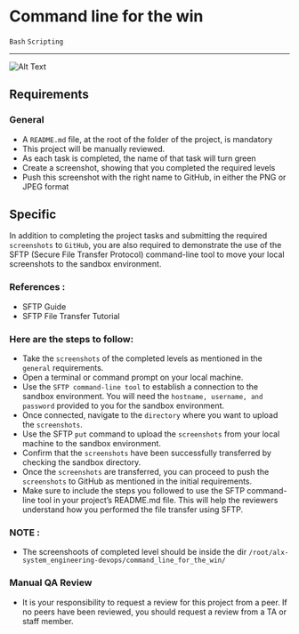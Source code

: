 # Command line for the win

`Bash` `Scripting`

-----
![Alt Text](https://s3.amazonaws.com/intranet-projects-files/holbertonschool-sysadmin_devops/324/06AChAO.png)


## Requirements
### General

- A `README.md` file, at the root of the folder of the project, is mandatory
- This project will be manually reviewed.
- As each task is completed, the name of that task will turn green
- Create a screenshot, showing that you completed the required levels
- Push this screenshot with the right name to GitHub, in either the PNG or JPEG format

## Specific
In addition to completing the project tasks and submitting the required `screenshots` to `GitHub`, you are also required to demonstrate the use of the SFTP (Secure File Transfer Protocol) command-line tool to move your local screenshots to the sandbox environment.

### References :

* SFTP Guide
* SFTP File Transfer Tutorial

### Here are the steps to follow: 

- Take the `screenshots` of the completed levels as mentioned in the `general` requirements.
- Open a terminal or command prompt on your local machine.
- Use the `SFTP command-line tool` to establish a connection to the sandbox environment. You will need the `hostname, username, and password` provided to you for the sandbox environment.
- Once connected, navigate to the `directory` where you want to upload the `screenshots`.
- Use the SFTP `put` command to upload the `screenshots` from your local machine to the sandbox environment.
- Confirm that the `screenshots` have been successfully transferred by checking the sandbox directory.
- Once the `screenshots` are transferred, you can proceed to push the `screenshots` to  GitHub as mentioned in the initial requirements.
- Make sure to include the steps you followed to use the SFTP command-line tool in your project’s README.md file. This will help the reviewers understand how you performed the file transfer using SFTP.
### NOTE :
- The screenshoots of completed level should be inside the dir `/root/alx-system_engineering-devops/command_line_for_the_win/`
### Manual QA Review
- It is your responsibility to request a review for this project from a peer. If no peers have been reviewed, you should request a review from a TA or staff member.

